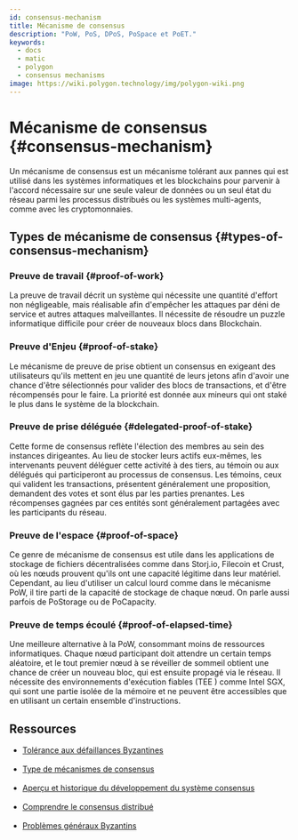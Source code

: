 ```yaml
---
id: consensus-mechanism
title: Mécanisme de consensus
description: "PoW, PoS, DPoS, PoSpace et PoET."
keywords:
  - docs
  - matic
  - polygon
  - consensus mechanisms
image: https://wiki.polygon.technology/img/polygon-wiki.png
---
```


# Mécanisme de consensus {#consensus-mechanism}

Un mécanisme de consensus est un mécanisme tolérant aux pannes qui est utilisé dans les systèmes informatiques et les blockchains pour parvenir à l'accord nécessaire sur une seule valeur de données ou un seul état du réseau parmi les processus distribués ou les systèmes multi-agents, comme avec les cryptomonnaies.

## Types de mécanisme de consensus {#types-of-consensus-mechanism}

### Preuve de travail {#proof-of-work}
La preuve de travail décrit un système qui nécessite une quantité d'effort non négligeable, mais réalisable afin d'empêcher les attaques par déni de service et autres attaques malveillantes. Il nécessite de résoudre un puzzle informatique difficile pour créer de nouveaux blocs dans Blockchain.

### Preuve d'Enjeu {#proof-of-stake}
Le mécanisme de preuve de prise obtient un consensus en exigeant des utilisateurs qu'ils mettent en jeu une quantité de leurs jetons afin d'avoir une chance d'être sélectionnés pour valider des blocs de transactions, et d'être récompensés pour le faire. La priorité est donnée aux mineurs qui ont staké le plus dans le système de la blockchain.

### Preuve de prise déléguée {#delegated-proof-of-stake}
Cette forme de consensus reflète l'élection des membres au sein des instances dirigeantes. Au lieu de stocker leurs actifs eux-mêmes, les intervenants peuvent déléguer cette activité à des tiers, au témoin ou aux délégués qui participeront au processus de consensus. Les témoins, ceux qui valident les transactions, présentent généralement une proposition, demandent des votes et sont élus par les parties prenantes. Les récompenses gagnées par ces entités sont généralement partagées avec les participants du réseau.

### Preuve de l'espace {#proof-of-space}
Ce genre de mécanisme de consensus est utile dans les applications de stockage de fichiers décentralisées comme dans Storj.io, Filecoin et Crust, où les nœuds prouvent qu'ils ont une capacité légitime dans leur matériel. Cependant, au lieu d'utiliser un calcul lourd comme dans le mécanisme PoW, il tire parti de la capacité de stockage de chaque nœud. On parle aussi parfois de PoStorage ou de PoCapacity.

### Preuve de temps écoulé {#proof-of-elapsed-time}
Une meilleure alternative à la PoW, consommant moins de ressources informatiques. Chaque nœud participant doit attendre un certain temps aléatoire, et le tout premier nœud à se réveiller de sommeil obtient une chance de créer un nouveau bloc, qui est ensuite propagé via le réseau. Il nécessite des environnements d'exécution fiables (TEE ) comme Intel SGX, qui sont une partie isolée de la mémoire et ne peuvent être accessibles que en utilisant un certain ensemble d'instructions.

## **Ressources**

- [Tolérance aux défaillances Byzantines](https://medium.com/loom-network/understanding-blockchain-fundamentals-part-1-byzantine-fault-tolerance-245f46fe8419)<br></br>
- [Type de mécanismes de consensus](https://www.codementor.io/blog/consensus-algorithms-5lr8exfi0s#types-of-consensus-algorithms)<br></br>
- [Aperçu et historique du développement du système consensus](https://softwareengineeringdaily.com/2018/03/26/consensus-systems-with-ethan-buchman/)<br></br>
- [Comprendre le consensus distribué](https://medium.com/s/story/lets-take-a-crack-at-understanding-distributed-consensus-dad23d0dc95)<br></br>
- [Problèmes généraux Byzantins](https://en.wikipedia.org/wiki/Byzantine_fault#Byzantine_Generals'_Problem)